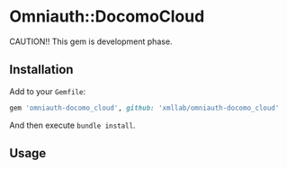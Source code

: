 # Omniauth::DocomoCloud

CAUTION!! This gem is development phase. 


## Installation

Add to your `Gemfile`:

```ruby
gem 'omniauth-docomo_cloud', github: 'xmllab/omniauth-docomo_cloud'
```

And then execute `bundle install`.

## Usage


